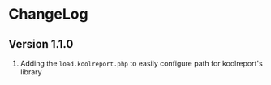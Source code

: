 # ChangeLog

## Version 1.1.0

1. Adding the `load.koolreport.php` to easily configure path for koolreport's library
